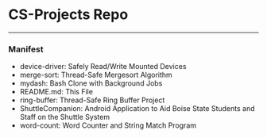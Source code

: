 # CS-Projects Repo

---

### Manifest
- device-driver: Safely Read/Write Mounted Devices
- merge-sort: Thread-Safe Mergesort Algorithm
- mydash: Bash Clone with Background Jobs
- README.md: This File
- ring-buffer: Thread-Safe Ring Buffer Project
- ShuttleCompanion: Android Application to Aid Boise State Students and Staff on the Shuttle System
- word-count: Word Counter and String Match Program
